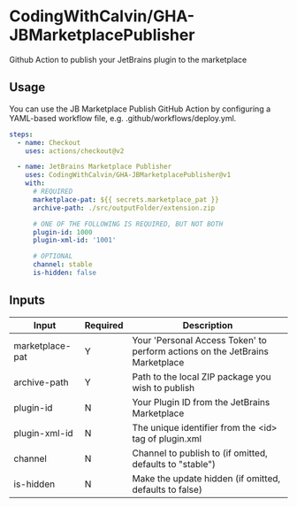 # CodingWithCalvin/GHA-JBMarketplacePublisher

Github Action to publish your JetBrains plugin to the marketplace

## Usage

You can use the JB Marketplace Publish GitHub Action by configuring a YAML-based
workflow file, e.g. .github/workflows/deploy.yml.

```yml
steps:
  - name: Checkout
    uses: actions/checkout@v2

  - name: JetBrains Marketplace Publisher
    uses: CodingWithCalvin/GHA-JBMarketplacePublisher@v1
    with:
      # REQUIRED
      marketplace-pat: ${{ secrets.marketplace_pat }}
      archive-path: ./src/outputFolder/extension.zip

      # ONE OF THE FOLLOWING IS REQUIRED, BUT NOT BOTH
      plugin-id: 1000
      plugin-xml-id: '1001'

      # OPTIONAL
      channel: stable
      is-hidden: false
```

## Inputs

| Input           | Required | Description                                                                  |
| --------------- | -------- | ---------------------------------------------------------------------------- |
| marketplace-pat | Y        | Your 'Personal Access Token' to perform actions on the JetBrains Marketplace |
| archive-path    | Y        | Path to the local ZIP package you wish to publish                            |
| plugin-id       | N        | Your Plugin ID from the JetBrains Marketplace                                |
| plugin-xml-id   | N        | The unique identifier from the &lt;id&gt; tag of plugin.xml                  |
| channel         | N        | Channel to publish to (if omitted, defaults to "stable")                     |
| is-hidden       | N        | Make the update hidden (if omitted, defaults to false)                       |
